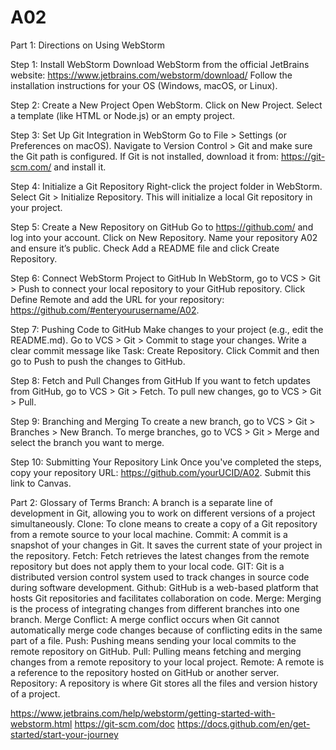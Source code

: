 # A02
Part 1: Directions on Using WebStorm

Step 1: Install WebStorm
Download WebStorm from the official JetBrains website: https://www.jetbrains.com/webstorm/download/
Follow the installation instructions for your OS (Windows, macOS, or Linux).

Step 2: Create a New Project
Open WebStorm.
Click on New Project.
Select a template (like HTML or Node.js) or an empty project.

Step 3: Set Up Git Integration in WebStorm
Go to File > Settings (or Preferences on macOS).
Navigate to Version Control > Git and make sure the Git path is configured.
If Git is not installed, download it from: https://git-scm.com/ and install it.

Step 4: Initialize a Git Repository
Right-click the project folder in WebStorm.
Select Git > Initialize Repository.
This will initialize a local Git repository in your project.

Step 5: Create a New Repository on GitHub
Go to https://github.com/ and log into your account.
Click on New Repository.
Name your repository A02 and ensure it’s public.
Check Add a README file and click Create Repository.

Step 6: Connect WebStorm Project to GitHub
In WebStorm, go to VCS > Git > Push to connect your local repository to your GitHub repository.
Click Define Remote and add the URL for your repository: https://github.com/#enteryourusername/A02.

Step 7: Pushing Code to GitHub
Make changes to your project (e.g., edit the README.md).
Go to VCS > Git > Commit to stage your changes.
Write a clear commit message like Task: Create Repository.
Click Commit and then go to Push to push the changes to GitHub.

Step 8: Fetch and Pull Changes from GitHub
If you want to fetch updates from GitHub, go to VCS > Git > Fetch.
To pull new changes, go to VCS > Git > Pull.

Step 9: Branching and Merging
To create a new branch, go to VCS > Git > Branches > New Branch.
To merge branches, go to VCS > Git > Merge and select the branch you want to merge.

Step 10: Submitting Your Repository Link
Once you've completed the steps, copy your repository URL: https://github.com/yourUCID/A02.
Submit this link to Canvas.

Part 2: Glossary of Terms
Branch: A branch is a separate line of development in Git, allowing you to work on different versions of a project simultaneously.
Clone: To clone means to create a copy of a Git repository from a remote source to your local machine.
Commit: A commit is a snapshot of your changes in Git. It saves the current state of your project in the repository.
Fetch: Fetch retrieves the latest changes from the remote repository but does not apply them to your local code.
GIT: Git is a distributed version control system used to track changes in source code during software development.
Github: GitHub is a web-based platform that hosts Git repositories and facilitates collaboration on code.
Merge: Merging is the process of integrating changes from different branches into one branch.
Merge Conflict: A merge conflict occurs when Git cannot automatically merge code changes because of conflicting edits in the same part of a file.
Push: Pushing means sending your local commits to the remote repository on GitHub.
Pull: Pulling means fetching and merging changes from a remote repository to your local project.
Remote: A remote is a reference to the repository hosted on GitHub or another server.
Repository: A repository is where Git stores all the files and version history of a project.

https://www.jetbrains.com/help/webstorm/getting-started-with-webstorm.html
https://git-scm.com/doc
https://docs.github.com/en/get-started/start-your-journey
